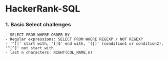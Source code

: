 # HackerRank-SQL

### 1. Basic Select challenges

    - SELECT FROM WHERE ORDER BY
    - Regular expressions: SELECT FROM WHERE REGEXP / NOT REGEXP 
    - '^[]' start with, '[]$' end with, '(|)' (condition1 or condition2), '^[^]' not start with
    - last n characters: RIGHT(COL_NAME,n)
